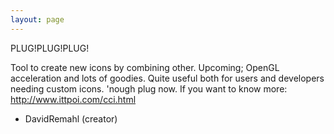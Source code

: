```yaml
---
layout: page
---
```


PLUG!PLUG!PLUG!

Tool to create new icons by combining other. Upcoming; OpenGL acceleration and lots of goodies. Quite useful both for users and developers needing custom icons. 'nough plug now. If you want to know more: http://www.ittpoi.com/cci.html

- DavidRemahl (creator)
